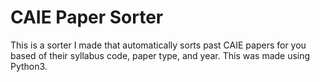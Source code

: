 # CAIE Paper Sorter
This is a sorter I made that automatically sorts past CAIE papers for you based of their syllabus code, paper type, and year. This was made using Python3.
